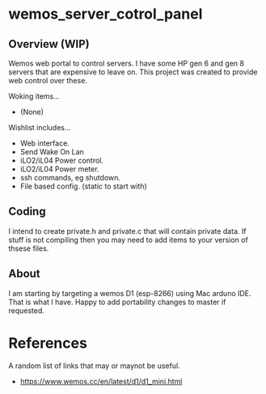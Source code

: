 # wemos_server_cotrol_panel

## Overview (WIP)

Wemos web portal to control servers. I have some HP gen 6 and gen 8 servers that are expensive to leave on. This project was created to provide web control over these.

Woking items...

 * (None)

Wishlist includes...

 * Web interface.
 * Send Wake On Lan
 * iLO2/iL04 Power control.
 * iLO2/iL04 Power meter.
 * ssh commands, eg shutdown. 
 * File based config. (static to start with)

## Coding

I intend to create private.h and private.c that will contain private data. If stuff is not compiling then you may need to add items to your version of thsese files.

## About

I am starting by targeting a wemos D1 (esp-8266) using Mac arduno IDE. That is what I have. Happy to add portability changes to master if requested.

# References

A random list of links that may or maynot be useful.

 * https://www.wemos.cc/en/latest/d1/d1_mini.html

